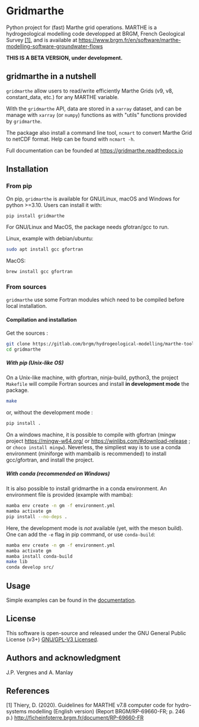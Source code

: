 # Gridmarthe

Python project for (fast) Marthe grid operations.
MARTHE is a hydrogeological modelling code developped at BRGM, French Geological Survey [[1]](#1),
and is available at https://www.brgm.fr/en/software/marthe-modelling-software-groundwater-flows


**THIS IS A BETA VERSION, under development.**


## gridmarthe in a nutshell

`gridmarthe` allow users to read/write efficiently Marthe Grids (v9, v8, constant_data, etc.)
for any MARTHE variable.

With the `gridmarthe` API, data are stored in a `xarray` dataset, and can be manage with
`xarray` (or `numpy`) functions as with "utils" functions provided by `gridmarthe`.

The package also install a command line tool, `ncmart` to convert Marthe Grid to netCDF format.
Help can be found with `ncmart -h`.

Full documentation can be founded at https://gridmarthe.readthedocs.io

## Installation

### From pip


On pip, `gridmarthe` is available for GNU/Linux, macOS and Windows for python >=3.10.
Users can install it with:

```
pip install gridmarthe
```

For GNU/Linux and MacOS, the package needs gfotran/gcc to run.

Linux, example with debian/ubuntu:
```bash
sudo apt install gcc gfortran
```


MacOS:

```bash
brew install gcc gfortran
```


### From sources

`gridmarthe` use some Fortran modules which need
to be compiled before local installation.

#### Compilation and installation

Get the sources :

```bash
git clone https://gitlab.com/brgm/hydrogeological-modelling/marthe-tools/gridmarthe
cd gridmarthe
```

##### With pip (Unix-like OS)

On a Unix-like machine, with gfortran, ninja-build, python3, the project `Makefile` will compile Fortran sources and install
**in development mode** the package.

```bash
make
```

or, without the development mode :

```bash
pip install .
```

On a windows machine, it is possible to compile with gfortran
(mingw project https://mingw-w64.org/ or https://winlibs.com/#download-release ; or `choco install mingw`).
Neverless, the simpliest way is to use a conda environment (miniforge with mambalib is recommended) to install gcc/gfortran,
and install the project.

##### With conda (recommended on Windows)

It is also possible to install gridmarthe in a conda environment. An environment file is provided (example with mamba):

```bash
mamba env create -n gm -f environment.yml
mamba activate gm
pip install --no-deps .
```

Here, the development mode is *not* available (yet, with the meson build).
One can add the `-e` flag in pip command, or use `conda-build`:

```bash
mamba env create -n gm -f environment.yml
mamba activate gm
mamba install conda-build
make lib
conda develop src/
```


## Usage

Simple examples can be found in the 
[documentation](https://gridmarthe.readthedocs.io/en/stable/user_guide/index.html).


## License

This software is open-source and released under the GNU General Public License (v3+) [GNU/GPL-V3 Licensed](LICENSE).


## Authors and acknowledgment
J.P. Vergnes and A. Manlay


## References

<a id="1">[1]</a> 
Thiery, D. (2020). Guidelines for MARTHE v7.8 computer code for
hydro-systems modelling (English version) (Report BRGM/RP-69660-FR; p. 246 p.)
 <http://ficheinfoterre.brgm.fr/document/RP-69660-FR>


